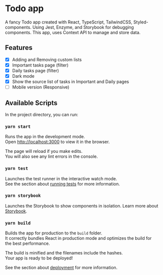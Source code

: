 # Todo app

A fancy Todo app created with React, TypeScript, TailwindCSS, Styled-components. Using Jest, Enzyme, and Storybook for debugging components.
This app, uses Context API to manage and store data.

## Features
- [x] Adding and Removing custom lists
- [x] Important tasks page (filter)
- [x] Daily tasks page (filter)
- [x] Dark mode
- [x] Show the source list of tasks in Important and Daily pages
- [ ] Mobile version (Responsive)

## Available Scripts

In the project directory, you can run:

### `yarn start`

Runs the app in the development mode.<br />
Open [http://localhost:3000](http://localhost:3000) to view it in the browser.

The page will reload if you make edits.<br />
You will also see any lint errors in the console.

### `yarn test`

Launches the test runner in the interactive watch mode.<br />
See the section about [running tests](https://facebook.github.io/create-react-app/docs/running-tests) for more information.

### `yarn storybook`

Launches the Storybook to show components in isolation.
Learn more about [Storybook](https://storybook.js.org/).

### `yarn build`

Builds the app for production to the `build` folder.<br />
It correctly bundles React in production mode and optimizes the build for the best performance.

The build is minified and the filenames include the hashes.<br />
Your app is ready to be deployed!

See the section about [deployment](https://facebook.github.io/create-react-app/docs/deployment) for more information.

